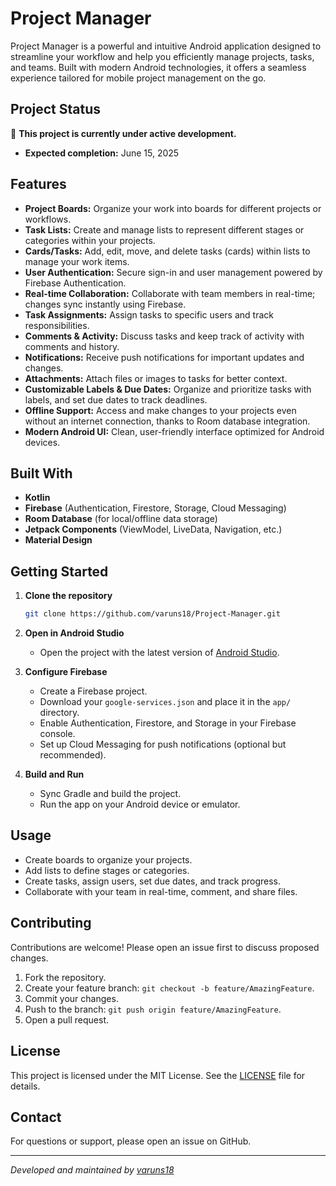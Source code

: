 # Project Manager

Project Manager is a powerful and intuitive Android application designed to streamline your workflow and help you efficiently manage projects, tasks, and teams. Built with modern Android technologies, it offers a seamless experience tailored for mobile project management on the go.

## Project Status

🚧 **This project is currently under active development.**
- **Expected completion:** June 15, 2025

## Features

- **Project Boards:** Organize your work into boards for different projects or workflows.
- **Task Lists:** Create and manage lists to represent different stages or categories within your projects.
- **Cards/Tasks:** Add, edit, move, and delete tasks (cards) within lists to manage your work items.
- **User Authentication:** Secure sign-in and user management powered by Firebase Authentication.
- **Real-time Collaboration:** Collaborate with team members in real-time; changes sync instantly using Firebase.
- **Task Assignments:** Assign tasks to specific users and track responsibilities.
- **Comments & Activity:** Discuss tasks and keep track of activity with comments and history.
- **Notifications:** Receive push notifications for important updates and changes.
- **Attachments:** Attach files or images to tasks for better context.
- **Customizable Labels & Due Dates:** Organize and prioritize tasks with labels, and set due dates to track deadlines.
- **Offline Support:** Access and make changes to your projects even without an internet connection, thanks to Room database integration.
- **Modern Android UI:** Clean, user-friendly interface optimized for Android devices.

## Built With

- **Kotlin**
- **Firebase** (Authentication, Firestore, Storage, Cloud Messaging)
- **Room Database** (for local/offline data storage)
- **Jetpack Components** (ViewModel, LiveData, Navigation, etc.)
- **Material Design**

## Getting Started

1. **Clone the repository**
   ```bash
   git clone https://github.com/varuns18/Project-Manager.git
   ```

2. **Open in Android Studio**
   - Open the project with the latest version of [Android Studio](https://developer.android.com/studio).

3. **Configure Firebase**
   - Create a Firebase project.
   - Download your `google-services.json` and place it in the `app/` directory.
   - Enable Authentication, Firestore, and Storage in your Firebase console.
   - Set up Cloud Messaging for push notifications (optional but recommended).

4. **Build and Run**
   - Sync Gradle and build the project.
   - Run the app on your Android device or emulator.

## Usage

- Create boards to organize your projects.
- Add lists to define stages or categories.
- Create tasks, assign users, set due dates, and track progress.
- Collaborate with your team in real-time, comment, and share files.

## Contributing

Contributions are welcome! Please open an issue first to discuss proposed changes.

1. Fork the repository.
2. Create your feature branch: `git checkout -b feature/AmazingFeature`.
3. Commit your changes.
4. Push to the branch: `git push origin feature/AmazingFeature`.
5. Open a pull request.

## License

This project is licensed under the MIT License. See the [LICENSE](LICENSE) file for details.

## Contact

For questions or support, please open an issue on GitHub.

---

_Developed and maintained by [varuns18](https://github.com/varuns18)_
